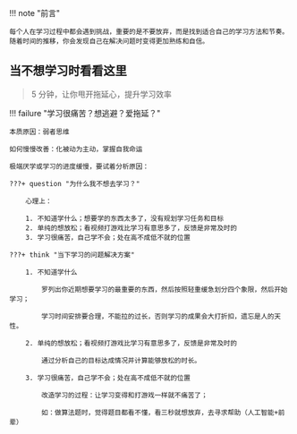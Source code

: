 !!! note "前言"

    每个人在学习过程中都会遇到挑战，重要的是不要放弃，而是找到适合自己的学习方法和节奏。随着时间的推移，你会发现自己在解决问题时变得更加熟练和自信。

## 当不想学习时看看这里

> 5 分钟，让你甩开拖延心，提升学习效率

!!! failure "学习很痛苦？想逃避？爱拖延？"

    本质原因：弱者思维

    如何慢慢改善：化被动为主动，掌握自我命运

    极端厌学或学习的进度缓慢，要试着分析原因：

    ???+ question "为什么我不想去学习？"

        心理上：

        1. 不知道学什么；想要学的东西太多了，没有规划学习任务和目标
        2. 单纯的想放松；看视频打游戏比学习有意思多了，反馈是非常及时的
        3. 学习很痛苦，自己学不会；处在高不成低不就的位置

    ???+ think "当下学习的问题解决方案"

        1. 不知道学什么

            罗列出你近期想要学习的最重要的东西，然后按照轻重缓急划分四个象限，然后开始学习；

            学习时间安排要合理，不能拉的过长，否则学习的成果会大打折扣，遗忘是人的天性。

        2. 单纯的想放松；看视频打游戏比学习有意思多了，反馈是非常及时的

            通过分析自己的目标达成情况并计算能够放松的时长。

        3. 学习很痛苦，自己学不会；处在高不成低不就的位置

            改造学习的过程：让学习变得和打游戏一样就不痛苦了；

            如：做算法题时，觉得题目都看不懂，看三秒就想放弃，去寻求帮助（人工智能+前辈）
